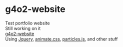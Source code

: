 # g4o2-website

Test portfolio website <br />
Still working on it <br />
<a href="https://maxhu787.github.io/g4o2-website">g4o2-website</a><br />
Using <a href="https://jquery.com/">Jquery</a>, <a href="https://animate.style">animate.css</a>, <a href="github.com/VincentGarreau/particles.js">particles.js</a>, and other stuff